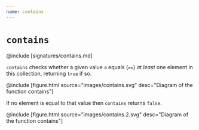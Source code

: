 ```yaml
---
name: contains
---
```


# `contains`

@include [signatures/contains.md]

`contains` checks whether a given value `a` equals (`==`) _at least_ one element in this collection, returning `true` if so.

@include [figure.html source="images/contains.svg" desc="Diagram of the function contains"]

If no element is equal to that value then `contains` returns `false`.

@include [figure.html source="images/contains.2.svg" desc="Diagram of the function contains"]
